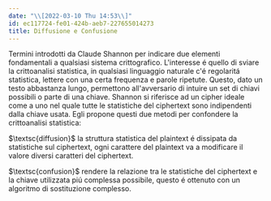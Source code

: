 ```yaml
---
date: "\\[2022-03-10 Thu 14:53\\]"
id: ec117724-fe01-424b-aeb7-227655014273
title: Diffusione e Confusione
---
```


Termini introdotti da Claude Shannon per indicare due elementi fondamentali a qualsiasi sistema crittografico. L'interesse é quello di sviare la crittoanalisi statistica, in qualsiasi linguaggio naturale c'é regolaritá statistica, lettere con una certa frequenza e parole ripetute. Questo, dato un testo abbastanza lungo, permettono all'avversario di intuire un set di chiavi possibili o parte di una chiave. Shannon si riferisce ad un cipher ideale come a uno nel quale tutte le statistiche del ciphertext sono indipendenti dalla chiave usata. Egli propone questi due metodi per confondere la crittoanalisi statistica:

$`\textsc{diffusion}`$ la struttura statistica del plaintext é dissipata da statistiche sul ciphertext, ogni carattere del plaintext va a modificare il valore diversi caratteri del ciphertext.

$`\textsc{confusion}`$ rendere la relazione tra le statistiche del ciphertext e la chiave utilizzata piú complessa possibile, questo é ottenuto con un algoritmo di sostituzione complesso.
